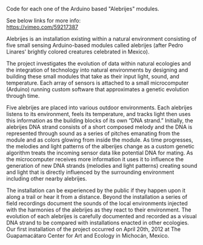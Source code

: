 Code for each one of the Arduino based "Alebrijes" modules. 

See below links for more info:<br>
https://vimeo.com/59217387


Alebrijes is an installation existing within a natural environment consisting of five small sensing Arduino-based modules called alebrijes (after Pedro Linares' brightly colored creatures celebrated in Mexico).

The project investigates the evolution of data within natural ecologies and the integration of technology into natural environments by designing and building these small modules that take as their input light, sound, and temperature. Each array of sensors is attached to a small microcomputer (Arduino) running custom software that approximates a genetic evolution through time.

Five alebrijes are placed into various outdoor environments. Each alebrijes listens to its environment, feels its temperature, and tracks light then uses this information as the building blocks of its own “DNA strand.” Initially, the alebrijes DNA strand consists of a short composed melody and the DNA is represented through sound as a series of pitches emanating from the module and as colors glowing from inside the module. As time progresses, the melodies and light patterns of the alberijes change as a custom genetic algorithm treats the incoming sensor data like potential DNA for mating. As the microcomputer receives more information it uses it to influence the generation of new DNA strands (melodies and light patterns) creating sound and light that is directly influenced by the surrounding environment including other nearby alebrijes.

The installation can be experienced by the public if they happen upon it along a trail or hear it from a distance. Beyond the installation a series of field recordings document the sounds of the local environments injected with the harmonies of the alebrijes as they react to their environment. The evolution of each alebrijes is carefully documented and recorded as a visual DNA strand to be compared with installations enacted in other ecologies.
Our first installation of the project occurred on April 20th, 2012 at The Guapamacátaro Center for Art and Ecology in Michocán, Mexico.
